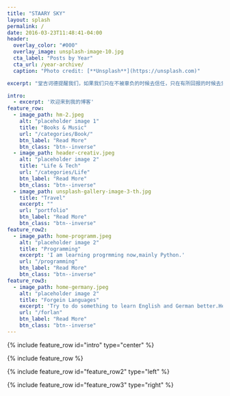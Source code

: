 ```yaml
---
title: "STAARY SKY"
layout: splash
permalink: /
date: 2016-03-23T11:48:41-04:00
header:
  overlay_color: "#000"
  overlay_image: unsplash-image-10.jpg
  cta_label: "Posts by Year"
  cta_url: /year-archive/
  caption: "Photo credit: [**Unsplash**](https://unsplash.com)"

excerpt: "堂吉诃德提醒我们，如果我们只在不被辜负的时候去信任，只在有所回报的时候去爱，只在学有所用的时候去学习，那么我们就放弃了为人的本质特征——愿意在自我概念的名义下行动，不管结果如何。——《马奇论管理》"

intro: 
  - excerpt: '欢迎来到我的博客'
feature_row:
  - image_path: hm-2.jpeg
    alt: "placeholder image 1"
    title: "Books & Music"
    url: "/categories/Book/"
    btn_label: "Read More"
    btn_class: "btn--inverse"
  - image_path: header-creativ.jpeg
    alt: "placeholder image 2"
    title: "Life & Tech"
    url: "/categories/Life"
    btn_label: "Read More"
    btn_class: "btn--inverse"
  - image_path: unsplash-gallery-image-3-th.jpg
    title: "Travel"
    excerpt: ""
    url: "portfolio"
    btn_label: "Read More"
    btn_class: "btn--inverse"
feature_row2:
  - image_path: home-programm.jpeg
    alt: "placeholder image 2"
    title: "Programming"
    excerpt: 'I am learning progrmming now,mainly Python.'
    url: "/programming"
    btn_label: "Read More"
    btn_class: "btn--inverse"
feature_row3:
  - image_path: home-germany.jpeg
    alt: "placeholder image 2"
    title: "Forgein Languages"
    excerpt: 'Try to do something to learn English and German better.Here is the record.'
    url: "/forlan"
    btn_label: "Read More"
    btn_class: "btn--inverse"
---
```


{% include feature_row id="intro" type="center" %}

{% include feature_row %}

{% include feature_row id="feature_row2" type="left" %}

{% include feature_row id="feature_row3" type="right" %}




